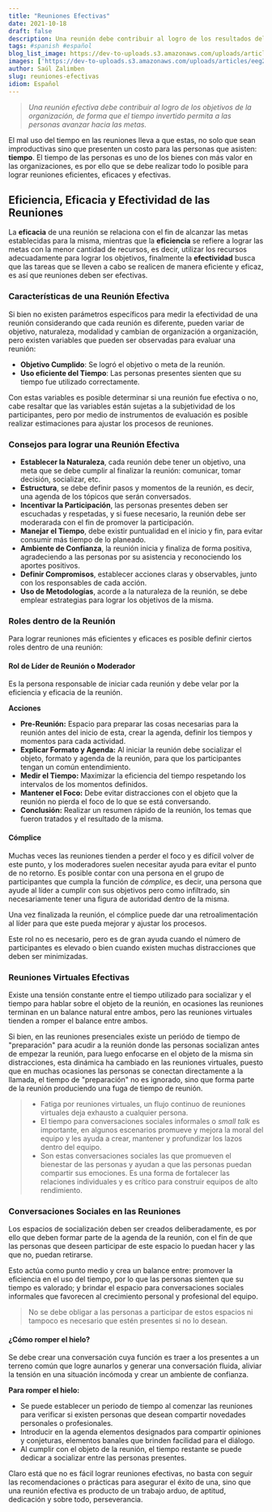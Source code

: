 ```yaml
---
title: "Reuniones Efectivas"
date: 2021-10-18
draft: false
description: Una reunión debe contribuir al logro de los resultados del negocio, de tal forma que el tiempo invertido permita a las personas avanzar hacia las metas.
tags: #spanish #español
blog_list_image: https://dev-to-uploads.s3.amazonaws.com/uploads/articles/eeg263mkoexjlmm8h45t.jpg
images: ['https://dev-to-uploads.s3.amazonaws.com/uploads/articles/eeg263mkoexjlmm8h45t.jpg']
author: Saúl Zalimben
slug: reuniones-efectivas
idiom: Español
---
```


 <!-- Reuniones Efectivas  -->

> 
> _Una reunión efectiva debe contribuir al logro de los objetivos de la organización, de forma que el tiempo invertido permita a las personas avanzar hacia las metas._
> 

El mal uso del tiempo en las reuniones lleva a que estas, no solo que sean improductivas sino que presenten un costo para las personas que asisten: **tiempo**.
El tiempo de las personas es uno de los bienes con más valor en las organizaciones, es por ello que se debe realizar todo lo posible para lograr reuniones eficientes, eficaces y efectivas.

## Eficiencia, Eficacia y Efectividad de las Reuniones 

La **eficacia** de una reunión se relaciona con el fin de alcanzar las metas establecidas para la misma, mientras que la **eficiencia** se refiere a lograr las metas con la menor cantidad de recursos, es decir, utilizar los recursos adecuadamente para lograr los objetivos, finalmente la **efectividad** busca que las tareas que se lleven a cabo se realicen de manera eficiente y eficaz, es así que reuniones deben ser efectivas.

### Características de una Reunión Efectiva

Si bien no existen parámetros específicos para medir la efectividad de una reunión considerando que cada reunión es diferente, pueden variar de objetivo, naturaleza, modalidad y cambian de organización a organización, pero existen variables que pueden ser observadas para evaluar una reunión:

- **Objetivo Cumplido**: Se logró el objetivo o meta de la reunión.
- **Uso eficiente del Tiempo**: Las personas presentes sienten que su tiempo fue utilizado correctamente.

Con estas variables es posible determinar si una reunión fue efectiva o no, cabe resaltar que las variables están sujetas a la subjetividad de los participantes, pero por medio de instrumentos de evaluación es posible realizar estimaciones para ajustar los procesos de reuniones.

### Consejos para lograr una Reunión Efectiva

- **Establecer la Naturaleza**, cada reunión debe tener un objetivo, una meta que se debe cumplir al finalizar la reunión: comunicar, tomar decisión, socializar, etc.
- **Estructura**, se debe definir pasos y momentos de la reunión, es decir, una agenda de los tópicos que serán conversados.
- **Incentivar la Participación**, las personas presentes deben ser escuchadas y respetadas, y si fuese necesario, la reunión debe ser moderarada con el fin de promover la participación.
- **Manejar el Tiempo**, debe existir puntualidad en el inicio y fin, para evitar consumir más tiempo de lo planeado.
- **Ambiente de Confianza**, la reunión inicia y finaliza de forma positiva, agradeciendo a las personas por su asistencia y reconociendo los aportes positivos.
- **Definir Compromisos**, establecer acciones claras y observables, junto con los responsables de cada acción.
- **Uso de Metodologías**, acorde a la naturaleza de la reunión, se debe emplear estrategias para lograr los objetivos de la misma.

### Roles dentro de la Reunión

Para lograr reuniones más eficientes y eficaces es posible definir ciertos roles dentro de una reunión:

#### Rol de Líder de Reunión o Moderador 

Es la persona responsable de iniciar cada reunión y debe velar por la eficiencia y eficacia de la reunión.

**Acciones**
- **Pre-Reunión:** Espacio para preparar las cosas necesarias para la reunión antes del inicio de esta, crear la agenda, definir los tiempos y momentos para cada actividad.
- **Explicar Formato y Agenda:** Al iniciar la reunión debe socializar el objeto, formato y agenda de la reunión, para que los participantes tengan un común entendimiento.
- **Medir el Tiempo:** Maximizar la eficiencia del tiempo respetando los intervalos de los momentos definidos.
- **Mantener el Foco:** Debe evitar distracciones con el objeto que la reunión no pierda el foco de lo que se está conversando.
- **Conclusión:** Realizar un resumen rápido de la reunión, los temas que fueron tratados y el resultado de la misma.

#### Cómplice

Muchas veces las reuniones tienden a perder el foco y es difícil volver de este punto, y los moderadores suelen necesitar ayuda para evitar el punto de no retorno.
Es posible contar con una persona en el grupo de participantes que cumpla la función de *cómplice*, es decir, una persona que ayude al líder a cumplir con sus objetivos pero como infiltrado, sin necesariamente tener una figura de autoridad dentro de la misma.

Una vez finalizada la reunión, el cómplice puede dar una retroalimentación al líder para que este pueda mejorar y ajustar los procesos.

Este rol no es necesario, pero es de gran ayuda cuando el número de participantes es elevado o bien cuando existen muchas distracciones que deben ser minimizadas.

### Reuniones Virtuales Efectivas

Existe una tensión constante entre el tiempo utilizado para socializar y el tiempo para hablar sobre el objeto de la reunión, en ocasiones las reuniones terminan en un balance natural entre ambos, pero las reuniones virtuales tienden a romper el balance entre ambos.

Si bien, en las reuniones presenciales existe un periódo de tiempo de "preparación" para acudir a la reunión donde las personas socializan antes de empezar la reunión, para luego enfocarse en el objeto de la misma sin distracciones, esta dinámica ha cambiado en las reuniones virtuales, puesto que en muchas ocasiones las personas se conectan directamente a la llamada, el tiempo de "preparación" no es ignorado, sino que forma parte de la reunión produciendo una fuga de tiempo de reunión.

>
>- Fatiga por reuniones virtuales, un flujo continuo de reuniones virtuales deja exhausto a cualquier persona.
>- El tiempo para conversaciones sociales informales o _small talk_ es importante, en algunos escenarios promueve y mejora la moral del equipo y les ayuda a crear, mantener y profundizar los lazos dentro del equipo.
>- Son estas conversaciones sociales las que promueven el bienestar de las personas y ayudan a que las personas puedan compartir sus emociones. Es una forma de fortalecer las relaciones individuales y es crítico para construir equipos de alto rendimiento.
>

### Conversaciones Sociales en las Reuniones

Los espacios de socialización deben ser creados deliberadamente, es por ello que deben formar parte de la agenda de la reunión, con el fin de que las personas que deseen participar de este espacio lo puedan hacer y las que no, puedan retirarse. 

Esto actúa como punto medio y crea un balance entre: promover la eficiencia en el uso del tiempo, por lo que las personas sienten que su tiempo es valorado; y brindar el espacio para conversaciones sociales informales que favorecen al crecimiento personal y profesional del equipo.

>
> No se debe obligar a las personas a participar de estos espacios ni tampoco es necesario que estén presentes si no lo desean.
>

#### ¿Cómo romper el hielo? 

Se debe crear una conversación cuya función es traer a los presentes a un terreno común que logre aunarlos y generar una conversación fluida, aliviar la tensión en una situación incómoda y crear un ambiente de confianza.

**Para romper el hielo:**
- Se puede establecer un periodo de tiempo al comenzar las reuniones para verificar si existen personas que desean compartir novedades personales o profesionales.
- Introducir en la agenda elementos designados para compartir opiniones y conjeturas, elementos banales que brinden facilidad para el diálogo.
- Al cumplir con el objeto de la reunión, el tiempo restante se puede dedicar a socializar entre las personas presentes.

Claro está que no es fácil lograr reuniones efectivas, no basta con seguir las recomendaciones o prácticas para asegurar el éxito de una, sino que una reunión efectiva es producto de un trabajo arduo, de aptitud, dedicación y sobre todo, perseverancia.

